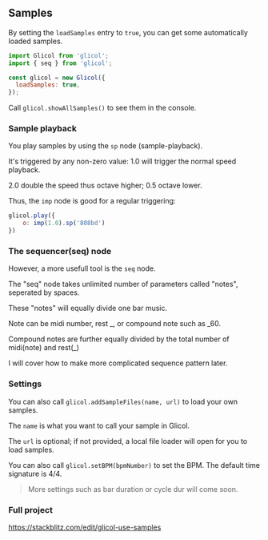 ## Samples

By setting the `loadSamples` entry to `true`, you can get some automatically loaded samples.

```js
import Glicol from 'glicol';
import { seq } from 'glicol';

const glicol = new Glicol({
  loadSamples: true,
});
```

Call `glicol.showAllSamples()` to see them in the console.

### Sample playback

You play samples by using the `sp` node (sample-playback).

It's triggered by any non-zero value: 1.0 will trigger the normal speed playback. 

2.0 double the speed thus octave higher; 0.5 octave lower.

Thus, the `imp` node is good for a regular triggering:

```js
glicol.play({
    o: imp(1.0).sp('808bd')
})
```

### The sequencer(seq) node

However, a more usefull tool is the `seq` node.

The "seq" node takes unlimited number of parameters called "notes", seperated by spaces.

These "notes" will equally divide one bar music.

Note can be midi number, rest _, or compound note such as _60.

Compound notes are further equally divided by the total number of midi(note) and rest(_)

I will cover how to make more complicated sequence pattern later.

### Settings

You can also call `glicol.addSampleFiles(name, url)` to load your own samples.

The `name` is what you want to call your sample in Glicol.

The `url` is optional; if not provided, a local file loader will open for you to load samples.

You can also call `glicol.setBPM(bpmNumber)` to set the BPM. The default time signature is 4/4.

> More settings such as bar duration or cycle dur will come soon.

### Full project

https://stackblitz.com/edit/glicol-use-samples